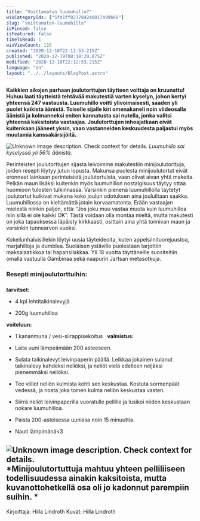 ```yaml
---
title: "Voittamaton luumuhillo?"
wixCategoryIds: ["5fd1ff823784240017b99b69"]
slug: "voittamaton-luumuhillo"
isPinned: false
isFeatured: false
timeToRead: 1
wixViewCount: 116
created: "2020-12-18T22:12:53.215Z"
published: "2020-12-19T08:10:20.075Z"
modified: "2020-12-18T22:12:53.215Z"
language: "en"
layout: "../../layouts/BlogPost.astro"
---
```

**Kaikkien aikojen parhaan joulutorttujen täytteen voittaja on kruunattu! Huhuu laati täytteistä tehtävää makutestiä varten kyselyn, johon kertyi yhteensä 247 vastausta. Luumuhillo voitti ylivoimaisesti, saaden yli puolet kaikista äänistä. Toiselle sijalle kiri omenakaneli noin viideosalla äänistä ja kolmanneksi eniten kannatusta sai nutella, jonka valitsi yhteensä kaksitoista vastaajaa. Joulutorttujen inhoajatkaan eivät kuitenkaan jääneet yksin, vaan vastanneiden keskuudesta paljastui myös muutamia kanssakärsijöitä.**


![Unknown image description. Check context for details.](https://static.wixstatic.com/media/18093e_b612759a94a347bdbfcc1f3831435679~mv2.jpg)
*Luumuhillo sai kyselyssä yli 56% äänistä.*

Perinteisten joulutorttujen sijasta leivoimme makutestiin minijoulutorttuja, joiden resepti löytyy jutun lopusta. Makunsa puolesta minijoulutortut eivät eronneet lainkaan perinteisistä joulutortuista, vaan olivat aivan yhtä makeita. Pelkän maun lisäksi kuitenkin myös luumuhillon nostalgisuus täytyy ottaa huomioon tulosten tulkinnassa. Varsinkin pienenä luumuhillolla täytetyt joulutortut kulkivat mukana koko joulun odotuksen aina jouluiltaan saakka. Luumuhillossa on kieltämättä jotain korvaamatonta. Erään vastaajan mielestä niinkin paljon, että: “Jos joku muu vastaa muuta kuin luumuhilloa niin sillä ei ole kaikki OK”. Tästä voidaan olla montaa mieltä, mutta makutesti on joka tapauksessa läpäisty kirkkaasti, osittain aina yhtä toimivan maun ja varsinkin tunnearvon vuoksi.

Kokeilunhaluisillekin löytyi uusia täyteideoita, kuten appelsiinituorejuustoa, marjahilloja ja dumblea. Suolaisen ystäville puolestaan tarjottiin maksalaatikkoa tai hapansilakkaa. Yli 18 vuotta täyttäneille suositeltiin omalla vastuulla Gambinaa sekä naapurin Jartsan metasotkuja.&nbsp;

### **Resepti minijoulutorttuihin:**
### 
**tarvitset:**

- 4 kpl lehtitaikinalevyjä

- 200g luumuhilloa

**voiteluun:**
- 1 kananmuna / vesi-siirappisekoitus
&nbsp;
**valmistus:**
- Laita uuni lämpeämään 200 asteeseen.

- Sulata taikinalevyt leivinpaperin päällä. Leikkaa jokainen sulanut taikinalevy kahdeksi neliöksi, ja neliöt vielä edelleen neljäksi pienemmäksi neliöksi.

- Tee viillot neliön kulmista kohti sen keskustaa. Kostuta sormenpäät vedessä, ja nosta joka toinen kulma neliön keskustaa vasten.&nbsp;

- Siirrä neliöt leivinpaperilla vuoratulle pellille ja lusikoi niiden keskustaan nokare luumuhilloa.&nbsp;

- Paista 200-asteisessa uunissa noin 15 minuuttia.

- Nauti lämpimänä&lt;3

![Unknown image description. Check context for details.](https://static.wixstatic.com/media/18093e_bcb4c4fe92ce4b19bae67c06bc212fef~mv2.jpg)
*Minijoulutortuttuja mahtuu yhteen pelliliiseen todellisuudessa ainakin kaksitoista, mutta kuvanottohetkellä osa oli jo kadonnut parempiin suihin. *
---
Kirjoittaja: Hilla Lindroth
Kuvat: Hilla Lindroth

